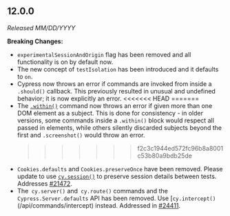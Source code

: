 ## 12.0.0

_Released MM/DD/YYYY_

**Breaking Changes:**

- `experimentalSessionAndOrigin` flag has been removed and all functionality is
  on by default now.
- The new concept of `testIsolation` has been introduced and it defaults to
  `on`.
- Cypress now throws an error if commands are invoked from inside a `.should()`
  callback. This previously resulted in unusual and undefined behavior; it is
  now explicitly an error. <<<<<<< HEAD =======
- The [`.within()`](/api/commands/within) command now throws an error if given
  more than one DOM element as a subject. This is done for consistency - in
  older versions, some commands inside a `.within()` block would respect all
  passed in elements, while others silently discarded subjects beyond the first
  and `.screenshot()` would throw an error.
  > > > > > > > f2c3c1944ed572fc96b8a8001c53b80a9bdb25de
- `Cookies.defaults` and `Cookies.preserveOnce` have been removed. Please update
  to use [`cy.session()`](/api/commands/session) to preserve session details
  between tests. Addresses
  [#21472](https://github.com/cypress-io/cypress/issues/21472).
- The` cy.server()` and` cy.route()` commands and the `Cypress.Server.defaults`
  API has been removed. Use [`cy.intercept()`(/api/commands/intercept) instead.
  Addressed in [#24411](https://github.com/cypress-io/cypress/pull/24411).
